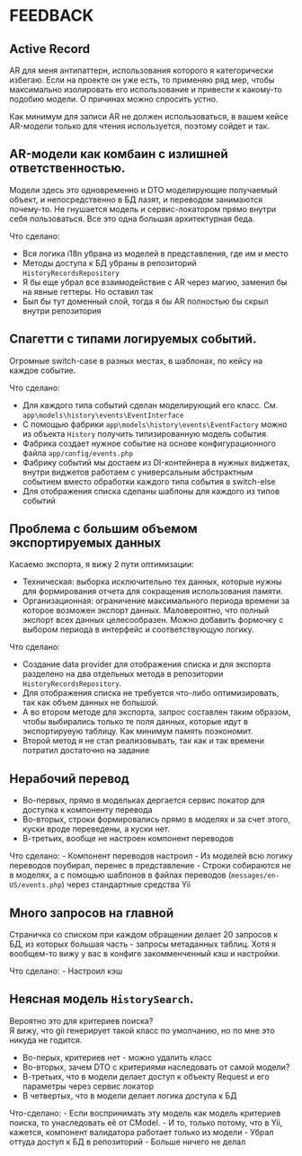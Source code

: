 # FEEDBACK
## Active Record
AR для меня антипаттерн, использования которого я категорически избегаю. Если на проекте он уже есть, то применяю ряд мер, чтобы максимально изолировать его использование и привести к какому-то подобию модели.  О причинах можно спросить устно.

Как минимум для записи AR не должен использоваться, в вашем кейсе AR-модели только для чтения используется, поэтому сойдет и так.

## AR-модели как комбаин с излишней ответственностью.
Модели здесь это одновременно и DTO моделирующие получаемый объект, и непосредственно в БД лазят, и переводом занимаются почему-то. Не гнушается модель и сервис-локатором прямо внутри себя пользоваться.
Все это одна большая архитектурная беда.

Что сделано:
- Вся логика i18n убрана из моделей в представления, где им и место
- Методы доступа к БД убраны в репозиторий `HistoryRecordsRepository`
- Я бы еще убрал все взаимодействие с AR через магию, заменил бы на явные геттеры. Но оставил так 
- Был бы тут доменный слой, тогда я бы AR полностью бы скрыл внутри репозитория

## Спагетти с типами логируемых событий.
   Огромные switch-case в разных местах, в шаблонах, по кейсу на каждое событие.

Что сделано:
- Для каждого типа событий сделан моделирующий его класс. См. `app\models\history\events\EventInterface`
- С помощью фабрики `app\models\history\events\EventFactory` можно из объекта `History` получить типизированную модель события.
- Фабрика создает нужное событие на основе конфигурационного файла `app/config/events.php` 
- Фабрику событий мы достаем из DI-контейнера в нужных виджетах, внутри виджетов работаем с универсальным абстрактным событием вместо обработки каждого типа события в switch-else
- Для отображения списка сделаны шаблоны для каждого из типов событий

## Проблема с большим объемом экспортируемых данных
Касаемо экспорта, я вижу 2 пути оптимизации:
   - Техническая: выборка исключительно тех данных, которые нужны для формирования отчета для сокращения использования памяти.
   - Организационная: ограничение максимального периода времени за которое возможен экспорт данных. Маловероятно, что полный экспорт всех данных целесообразен. Можно добавить формочку с выбором периода в интерфейс и соответствующую логику.

Что сделано:
- Создание data provider для отображения списка и для экспорта разделено на два отдельных метода в репозитории `HistoryRecordsRepository`.
- Для отображения списка не требуется что-либо оптимизировать, так как объем данных не большой.
- А во втором методе для экспорта, запрос составлен таким образом, чтобы выбирались только те поля данных, которые идут в экспортируеую таблицу. Как минимум память поэкономит.
- Второй метод я не стал реализовывать, так как и так времени потратил достаточно на задание

## Нерабочий перевод
- Во-первых, прямо в модельках дергается сервис локатор для доступка к компоненту перевода
- Во-вторых, строки формировались прямо в моделях и за счет этого, куски вроде переведены, а куски нет.
- В-третьих, вообще не настроен компонент переводов

Что сделано:
    - Компонент переводов настроил
    - Из моделей всю логику переводов поубирал, перенес в представление
    - Строки собираются не в моделях, а с помощью шаблонов в файлах переводов (`messages/en-US/events.php`) через стандартные средства Yii

## Много запросов на главной
Страничка со списком при каждом обращении делает 20 запросов к БД, из которых большая часть - запросы метаданных таблиц. Хотя я вообщем-то вижу у вас в конфиге закомменченный кэш и настройки.

Что сделано:
    - Настроил кэш

## Неясная модель `HistorySearch`.
Вероятно это для критериев поиска?  
Я вижу, что gii генерирует такой класс по умолчанию, но по мне это никуда не годится.
- Во-перых, критериев нет - можно удалить класс
- Во-вторых, зачем DTO с критериями наследовать от самой модели?
- В-третьих, что в модели делает доступ к объекту Request и его параметры через сервис локатор
- В четвертых, что в модели делает логика доступа к БД

Что-сделано:
    - Если воспринимать эту модель как модель критериев поиска, то унаследовать её от CModel.
    - И то, только потому, что в Yii, кажется, компонент валидатора работает только из модели
    - Убрал оттуда доступ к БД в репозиторий
    - Больше ничего не делал
